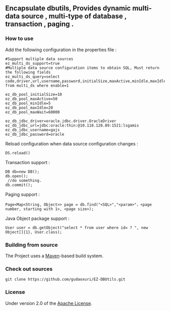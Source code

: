 ## Encapsulate dbutils, Provides dynamic multi-data source , multi-type of database , transaction , paging .

### How to use

Add the following configuration in the properties file  :

    #Support multiple data sources
    ez_multi_ds_support=true
    #Multiple data source configuration items to obtain SQL, Must return the following fields
    ez_multi_ds_query=select code,driver,url,username,password,initialSize,maxActive,minIdle,maxIdle,maxWait from multi_ds where enable=1

    ez_db_pool_initialSize=10
    ez_db_pool_maxActive=50
    ez_db_pool_minIdle=5
    ez_db_pool_maxIdle=20
    ez_db_pool_maxWait=60000

    ez_db_jdbc_driver=oracle.jdbc.driver.OracleDriver
    ez_db_jdbc_url=jdbc:oracle:thin:@10.118.128.89:1521:lsgamis
    ez_db_jdbc_username=gajs
    ez_db_jdbc_password=oracle

Reload configuration when data source configuration changes :

    DS.reload()

Transaction support :

    DB db=new DB();
    db.open();
     //do something.
    db.commit();

Paging support :

`Page<Map<String, Object>> page = db.find("<SQL>","<param>"，<page number, starting with 1>, <page size>);`

Java Object package support :

`User user = db.getObject("select * from user where id= ? ", new Object[]{1}, User.class);`

### Building from source
The Project uses a [Maven][]-based build system.

### Check out sources
`git clone https://github.com/gudaoxuri/EZ-DBUtils.git`

### License

Under version 2.0 of the [Apache License][].

[Apache License]: http://www.apache.org/licenses/LICENSE-2.0

[Maven]:http://maven.apache.org/
